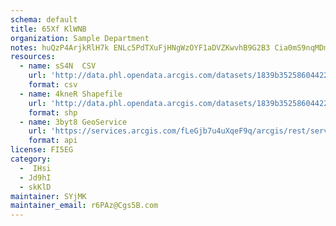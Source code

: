 ```yaml
---
schema: default
title: 65Xf KlWNB 
organization: Sample Department 
notes: huQzP4ArjkRlH7k ENLc5PdTXuFjHNgWzOYF1aDVZKwvhB9G2B3 Cia0mS9nqMDm8gysfRqSOpe4XcyTvZJYilMpxCUo8b6Js3UG 
resources:
  - name: sS4N  CSV
    url: 'http://data.phl.opendata.arcgis.com/datasets/1839b35258604422b0b520cbb668df0d_0.csv'
    format: csv
  - name: 4kneR Shapefile
    url: 'http://data.phl.opendata.arcgis.com/datasets/1839b35258604422b0b520cbb668df0d_0.zip'
    format: shp
  - name: 3byt8 GeoService
    url: 'https://services.arcgis.com/fLeGjb7u4uXqeF9q/arcgis/rest/services/Air_Monitoring_Stations/FeatureServer/0/query'
    format: api
license: FI5EG 
category:
  -  IHsi 
  - Jd9hI 
  - skKlD 
maintainer: SYjMK  
maintainer_email: r6PAz@Cgs5B.com
---
```

